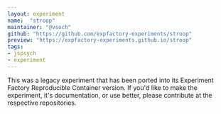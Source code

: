 ```yaml
---
layout: experiment
name:  "stroop"
maintainer: "@vsoch"
github: "https://github.com/expfactory-experiments/stroop"
preview: "https://expfactory-experiments.github.io/stroop"
tags:
- jspsych
- experiment
---
```


This was a legacy experiment that has been ported into its Experiment Factory Reproducible Container version. If you'd like to make the experiment, it's documentation, or use better, please contribute at the respective repositories.
